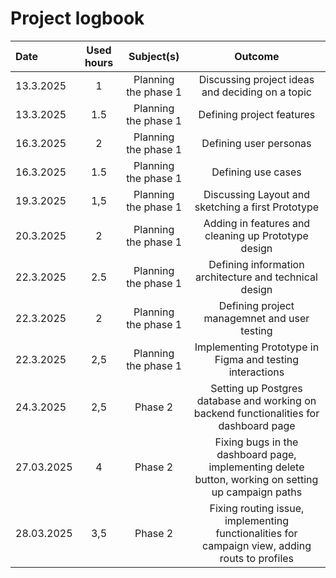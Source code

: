 # Project logbook

| Date  | Used hours | Subject(s) |  Outcome |
| :---  |     :---:      |     :---:      |     :---:      |
| 13.3.2025 | 1 | Planning the phase 1  | Discussing project ideas and deciding on a topic  |
| 13.3.2025 | 1.5 | Planning the phase 1  | Defining project features |
| 16.3.2025 | 2 | Planning the phase 1  | Defining user personas |
| 16.3.2025 | 1.5 | Planning the phase 1  | Defining use cases |
| 19.3.2025 | 1,5 | Planning the phase 1  | Discussing Layout and sketching a first Prototype |
| 20.3.2025 | 2 | Planning the phase 1  | Adding in features and cleaning up Prototype design |
| 22.3.2025 | 2.5 | Planning the phase 1  | Defining information architecture and technical design |
| 22.3.2025 | 2 | Planning the phase 1  | Defining project managemnet and user testing |
| 22.3.2025 | 2,5 | Planning the phase 1  | Implementing Prototype in Figma and testing interactions |
| 24.3.2025 | 2,5 | Phase 2  | Setting up Postgres database and working on backend functionalities for dashboard page |
| 27.03.2025 | 4 | Phase 2 | Fixing bugs in the dashboard page, implementing delete button, working on setting up campaign paths |
| 28.03.2025 | 3,5 | Phase 2 | Fixing routing issue, implementing functionalities for campaign view, adding routs to profiles |


